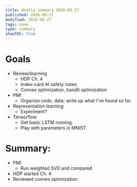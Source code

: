 ```yaml
---
title: Weekly summary 2016-08-27
published: 2016-08-27
modified: 2016-08-27
tags: none
type: summary
showTOC: True
---
```


# Goals

* Review/learning
    * HDP Ch. 4
	* Index-card AI safety notes
	* Convex optimization, bandit optimization
* PMI
    * Organize code, data; write up what I've found so far.
* Representation learning
    * Experiment?
* Tensorflow
    * Get basic LSTM running.
	* Play with parameters in MNIST.

# Summary:

* PMI
    * Run weighted SVD and compared
* HDP started Ch. 4
* Reviewed convex optimization.
